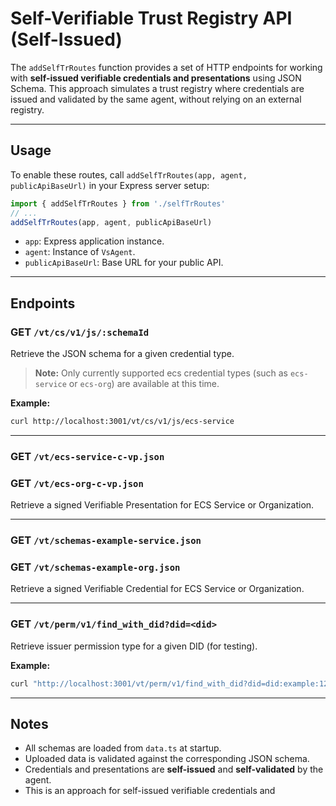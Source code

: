 # Self-Verifiable Trust Registry API (Self-Issued)

The `addSelfTrRoutes` function provides a set of HTTP endpoints for working with **self-issued verifiable credentials and presentations** using JSON Schema. This approach simulates a trust registry where credentials are issued and validated by the same agent, without relying on an external registry.

---

## Usage

To enable these routes, call `addSelfTrRoutes(app, agent, publicApiBaseUrl)` in your Express server setup:

```typescript
import { addSelfTrRoutes } from './selfTrRoutes'
// ...
addSelfTrRoutes(app, agent, publicApiBaseUrl)
```

- `app`: Express application instance.
- `agent`: Instance of `VsAgent`.
- `publicApiBaseUrl`: Base URL for your public API.

---

## Endpoints

### GET `/vt/cs/v1/js/:schemaId`

Retrieve the JSON schema for a given credential type.
> **Note:** Only currently supported ecs credential types (such as `ecs-service` or `ecs-org`) are available at this time.

**Example:**
```bash
curl http://localhost:3001/vt/cs/v1/js/ecs-service
```

---

### GET `/vt/ecs-service-c-vp.json`  
### GET `/vt/ecs-org-c-vp.json`

Retrieve a signed Verifiable Presentation for ECS Service or Organization.

---

### GET `/vt/schemas-example-service.json`  
### GET `/vt/schemas-example-org.json`

Retrieve a signed Verifiable Credential for ECS Service or Organization.

---

### GET `/vt/perm/v1/find_with_did?did=<did>`

Retrieve issuer permission type for a given DID (for testing).

**Example:**
```bash
curl "http://localhost:3001/vt/perm/v1/find_with_did?did=did:example:123"
```

---

## Notes

- All schemas are loaded from `data.ts` at startup.
- Uploaded data is validated against the corresponding JSON schema.
- Credentials and presentations are **self-issued** and **self-validated** by the agent.
- This is an approach for self-issued verifiable credentials and